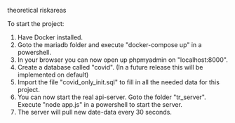 theoretical riskareas

To start the project:
1. Have Docker installed.
2. Goto the mariadb folder and execute "docker-compose up" in a powershell.
3. In your browser you can now open up phpmyadmin on "localhost:8000".
4. Create a database called "covid". (In a future release this will be implemented on default)
5. Import the file "covid_only_init.sql" to fill in all the needed data for this project.
6. You can now start the real api-server. Goto the folder "tr_server". Execute "node app.js" in a powershell to start the server.
7. The server will pull new date-data every 30 seconds.
